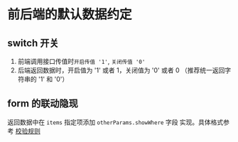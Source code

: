 # 前后端的默认数据约定

## switch 开关

1. 前端调用接口传值时`开启传值 '1'`, `关闭传值 '0'`
2. 后端返回数据时，开启值为 '1' 或者 1，关闭值为 '0' 或者 0 （推荐统一返回字符串的 '1' 和 '0'）

## form 的联动隐现

返回数据中在 `items` 指定项添加 `otherParams.showWhere` 字段 实现。具体格式参考 [校验规则](validator.md)